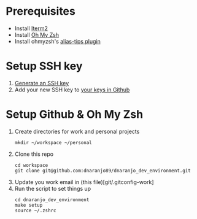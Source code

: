 # Prerequisites

- Install [Iterm2](https://iterm2.com/downloads.html)
- Install [Oh My Zsh](https://ohmyz.sh/#install)
- Install ohmyzsh's [alias-tips plugin](https://github.com/djui/alias-tips)

# Setup SSH key
1. [Generate an SSH key](https://docs.github.com/en/authentication/connecting-to-github-with-ssh/generating-a-new-ssh-key-and-adding-it-to-the-ssh-agent#generating-a-new-ssh-key)
1. Add your new SSH key to [your keys in Github](https://github.com/settings/keys)


# Setup Github & Oh My Zsh
1. Create directories for work and personal projects
    ```
    mkdir ~/workspace ~/personal
    ```
1. Clone this repo
    ```
    cd workspace
    git clone git@github.com:dnaranjo89/dnaranjo_dev_environment.git
    ```
1. Update you work email in (this file)[git/.gitconfig-work]
1. Run the script to set things up
    ```
    cd dnaranjo_dev_environment
    make setup
    source ~/.zshrc
    ```
